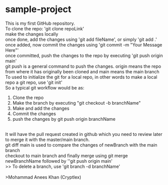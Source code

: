 # sample-project
This is my first GitHub repository.
<br>
To clone the repo: 'git clone repoLink'
<br>
make the changes locally
<br>
once done, add the changes using 'git add fileName', or simply 'git add .'
<br>
once added, now commit the changes using 'git commit -m "Your Message Here"'
<br>
once committed, push the changes to the repo by executing 'git push origin main'
<br>
git push is a general command to push the changes. origin means the repo from where it has originally been cloned and main means the main branch
<br>
To used to initialize the git for a local repo, in other words to make a local repo a git repo, use 'git init'
<br>
So a typical git workflow would be as:
<br>
1. Clone the repo
2. Make the branch by executing "git checkout -b branchName"
3. Make and add the changes
4. Commit the changes
5. push the changes by git push origin branchName
<br>
It will have the pull request created in github which you need to review later to merge it with the master/main branch.
<br>
git diff main is used to compare the changes of newBranch with the main branch
<br>
checkout to main branch and finally merge using git merge newBranchName followed by ''git push origin main'
<br>
>> To delete a branch, use 'git branch -d branchName'
<br>
<br>
>Mohammad Anees Khan (Cryptlex)